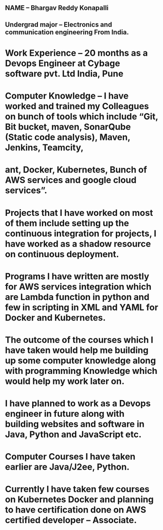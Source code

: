 ## NAME – Bhargav Reddy Konapalli

 


## Undergrad major – Electronics and communication engineering From India.
# Work Experience – 20 months as a Devops Engineer at Cybage software pvt. Ltd India, Pune
# Computer Knowledge – I have worked and trained my Colleagues on bunch of tools which include “Git, Bit bucket, maven, SonarQube (Static code analysis), Maven, Jenkins, Teamcity, 
# ant, Docker, Kubernetes, Bunch of AWS services and google cloud services”.

# Projects that I have worked on most of them include setting up the continuous integration for projects, I have worked as a shadow resource on continuous deployment.

# Programs I have written are mostly for AWS services integration which are Lambda function in python and few in scripting in XML and YAML for Docker and Kubernetes. 

# The outcome of the courses which I have taken would help me building up some computer knowledge along with programming Knowledge which would help my work later on. 
# I have planned to work as a Devops engineer in future along with building websites and software in Java, Python and JavaScript etc.
# Computer Courses I have taken earlier are Java/J2ee, Python.
# Currently I have taken few courses on Kubernetes Docker and planning to have certification done on AWS certified developer – Associate.
 
 

